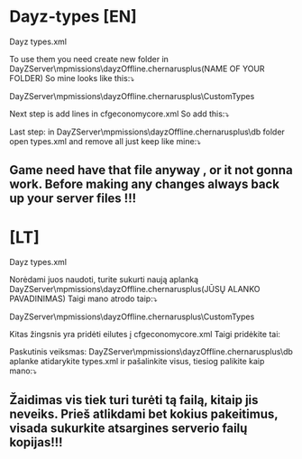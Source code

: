 # Dayz-types [EN]
Dayz types.xml

To use them you need create new folder in DayZServer\mpmissions\dayzOffline.chernarusplus(NAME OF YOUR FOLDER) 
So mine looks like this:⤵️

DayZServer\mpmissions\dayzOffline.chernarusplus\CustomTypes

Next step is add lines in cfgeconomycore.xml
So add this:⤵️

<ce folder="CustomTypes/ChernoTypes">
        <file name="types_clothes.xml" type="types" />
		<file name="types_containers.xml" type="types" />
		<file name="types_explosives.xml" type="types" />
		<file name="types_food.xml" type="types" />
		<file name="types_other.xml" type="types" />
		<file name="types_tools.xml" type="types" />
		<file name="types_vehicles.xml" type="types" />
		<file name="types_vehiclesparts.xml" type="types" />
		<file name="types_weapons.xml" type="types" />
</ce>

Last step: in DayZServer\mpmissions\dayzOffline.chernarusplus\db folder open types.xml and remove all just keep like mine:⤵️

<?xml version="1.0" encoding="UTF-8" standalone="yes"?>
<types>

</types>

Game need have that file anyway , or it not gonna work.
Before making any changes always back up your server files !!!
-


# [LT]
Dayz types.xml

Norėdami juos naudoti, turite sukurti naują aplanką DayZServer\mpmissions\dayzOffline.chernarusplus(JŪSŲ ALANKO PAVADINIMAS) Taigi mano atrodo taip:⤵️

DayZServer\mpmissions\dayzOffline.chernarusplus\CustomTypes

Kitas žingsnis yra pridėti eilutes į cfgeconomycore.xml Taigi pridėkite tai:

<ce folder="CustomTypes/ChernoTypes">
        <file name="types_clothes.xml" type="types" />
		<file name="types_containers.xml" type="types" />
		<file name="types_explosives.xml" type="types" />
		<file name="types_food.xml" type="types" />
		<file name="types_other.xml" type="types" />
		<file name="types_tools.xml" type="types" />
		<file name="types_vehicles.xml" type="types" />
		<file name="types_vehiclesparts.xml" type="types" />
		<file name="types_weapons.xml" type="types" />
</ce>

Paskutinis veiksmas: DayZServer\mpmissions\dayzOffline.chernarusplus\db aplanke atidarykite types.xml ir pašalinkite visus, tiesiog palikite kaip mano:⤵️

<?xml version="1.0" encoding="UTF-8" standalone="yes"?>
<types>

</types>

Žaidimas vis tiek turi turėti tą failą, kitaip jis neveiks.
Prieš atlikdami bet kokius pakeitimus, visada sukurkite atsargines serverio failų kopijas!!!
--
